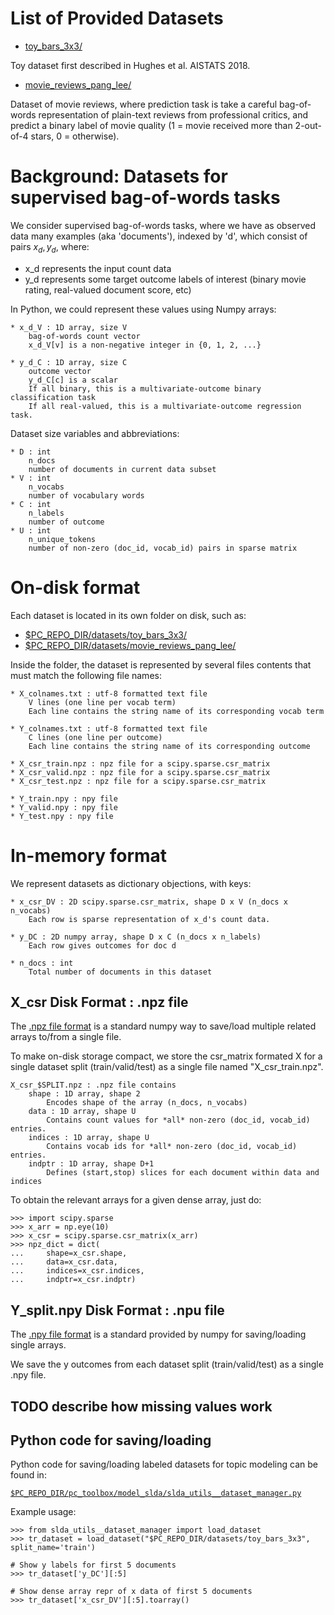# List of Provided Datasets

* [toy_bars_3x3/](https://github.com/dtak/prediction-constrained-topic-models/tree/master/datasets/toy_bars_3x3/)

Toy dataset first described in Hughes et al. AISTATS 2018.

* [movie_reviews_pang_lee/](https://github.com/dtak/prediction-constrained-topic-models/tree/master/datasets/movie_reviews_pang_lee/)

Dataset of movie reviews, where prediction task is take a careful bag-of-words representation of plain-text reviews from professional critics, and predict a binary label of movie quality (1 = movie received more than 2-out-of-4 stars, 0 = otherwise).

# Background: Datasets for supervised bag-of-words tasks

We consider supervised bag-of-words tasks, where we have as observed data many examples (aka 'documents'), indexed by 'd', which consist of pairs $x_d, y_d$, where:

* x_d represents the input count data
* y_d represents some target outcome labels of interest (binary movie rating, real-valued document score, etc)

In Python, we could represent these values using Numpy arrays:
```
* x_d_V : 1D array, size V
    bag-of-words count vector
    x_d_V[v] is a non-negative integer in {0, 1, 2, ...}

* y_d_C : 1D array, size C
    outcome vector
    y_d_C[c] is a scalar
    If all binary, this is a multivariate-outcome binary classification task
    If all real-valued, this is a multivariate-outcome regression task.
```

Dataset size variables and abbreviations:
```
* D : int 
    n_docs
    number of documents in current data subset
* V : int
    n_vocabs
    number of vocabulary words
* C : int
    n_labels
    number of outcome
* U : int
    n_unique_tokens
    number of non-zero (doc_id, vocab_id) pairs in sparse matrix
```


# On-disk format

Each dataset is located in its own folder on disk, such as:
* [$PC_REPO_DIR/datasets/toy_bars_3x3/](https://github.com/dtak/prediction-constrained-topic-models/tree/master/datasets/toy_bars_3x3)
* [$PC_REPO_DIR/datasets/movie_reviews_pang_lee/](https://github.com/dtak/prediction-constrained-topic-models/tree/master/datasets/movie_reviews_pang_lee)

Inside the folder, the dataset is represented by several files contents that must match the following file names:

```
* X_colnames.txt : utf-8 formatted text file
    V lines (one line per vocab term)
    Each line contains the string name of its corresponding vocab term

* Y_colnames.txt : utf-8 formatted text file
    C lines (one line per outcome)
    Each line contains the string name of its corresponding outcome

* X_csr_train.npz : npz file for a scipy.sparse.csr_matrix
* X_csr_valid.npz : npz file for a scipy.sparse.csr_matrix
* X_csr_test.npz : npz file for a scipy.sparse.csr_matrix

* Y_train.npy : npy file
* Y_valid.npy : npy file
* Y_test.npy : npy file
```


# In-memory format

We represent datasets as dictionary objections, with keys:
```
* x_csr_DV : 2D scipy.sparse.csr_matrix, shape D x V (n_docs x n_vocabs)
    Each row is sparse representation of x_d's count data.

* y_DC : 2D numpy array, shape D x C (n_docs x n_labels)
    Each row gives outcomes for doc d

* n_docs : int
    Total number of documents in this dataset
```

## X_csr Disk Format : .npz file

The [.npz file format](https://docs.scipy.org/doc/numpy/reference/generated/numpy.savez.html) is a standard numpy way to save/load multiple related arrays to/from a single file.

To make on-disk storage compact, we store the csr_matrix formated X for a single dataset split (train/valid/test) as a single file named "X_csr_train.npz".

```
X_csr_$SPLIT.npz : .npz file contains
    shape : 1D array, shape 2
        Encodes shape of the array (n_docs, n_vocabs)
    data : 1D array, shape U
        Contains count values for *all* non-zero (doc_id, vocab_id) entries.
    indices : 1D array, shape U
        Contains vocab ids for *all* non-zero (doc_id, vocab_id) entries.
    indptr : 1D array, shape D+1
        Defines (start,stop) slices for each document within data and indices
```

To obtain the relevant arrays for a given dense array, just do:
```
>>> import scipy.sparse
>>> x_arr = np.eye(10)
>>> x_csr = scipy.sparse.csr_matrix(x_arr)
>>> npz_dict = dict(
...     shape=x_csr.shape,
...     data=x_csr.data,
...     indices=x_csr.indices,
...     indptr=x_csr.indptr)
```
## Y_split.npy Disk Format : .npu file

The [.npy file format](https://docs.scipy.org/doc/numpy-dev/neps/npy-format.html) is a standard provided by numpy for saving/loading single arrays.

We save the y outcomes from each dataset split (train/valid/test) as a single .npy file.


## TODO describe how missing values work


## Python code for saving/loading

Python code for saving/loading labeled datasets for topic modeling can be found in:

[`$PC_REPO_DIR/pc_toolbox/model_slda/slda_utils__dataset_manager.py`](https://github.com/dtak/prediction-constrained-topic-models/tree/master/pc_toolbox/model_slda/slda_utils__dataset_manager.py)

Example usage:
```
>>> from slda_utils__dataset_manager import load_dataset
>>> tr_dataset = load_dataset("$PC_REPO_DIR/datasets/toy_bars_3x3", split_name='train')

# Show y labels for first 5 documents
>>> tr_dataset['y_DC'][:5]

# Show dense array repr of x data of first 5 documents
>>> tr_dataset['x_csr_DV'][:5].toarray()

```
